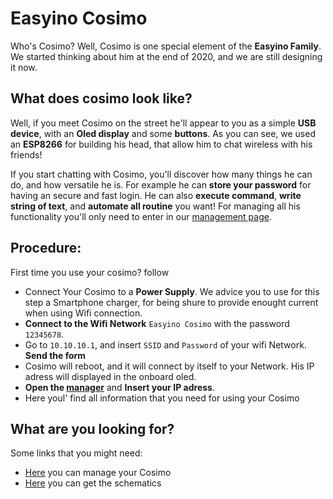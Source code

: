 # Easyino Cosimo
 Who's Cosimo?
 Well, Cosimo is one special element of the **Easyino Family**.
We started thinking about him at the end of 2020, and we are still designing it now. 

## What does cosimo look like?
Well, if you meet Cosimo on the street he'll appear to you as a simple **USB device**, with an **Oled display** and some **buttons**. As you can see, we used an **ESP8266** for building his head, that allow him to chat wireless with his friends! 

If you start chatting with Cosimo, you'll discover how many things
 he can do, and how versatile he is. For example he can **store your password** for having an secure and fast login. He can also **execute command**, **write string of text**, and **automate all routine** you want!
For managing all his functionality you'll only need to enter in our <a href="https://easyino.github.io/cosimo">management page</a>.

## Procedure:
First time you use your cosimo? follow 
- Connect Your Cosimo to a **Power Supply**. We advice you to use for this step a Smartphone charger, for being shure to provide enought current when using Wifi connection.
- **Connect to the Wifi Network**  `Easyino Cosimo` with the password `12345678`.
- Go to `10.10.10.1`, and insert `SSID` and `Password` of your wifi Network. **Send the form**
- Cosimo will reboot, and it will connect by itself to your Network. His IP adress will displayed in the onboard oled.
- **Open the <a href="https://easyino.github.io/cosimo">manager</a>** and **Insert your IP adress**.
- Here youl' find all information that you need for using your Cosimo

## What are you looking for?
Some links that you might need:
- <a href="https://easyino.github.io/cosimo">Here</a> you can manage your Cosimo
- <a href="https://github.com/Easyino/cosimo/blob/main/Schematics%20and%20PCB/Easyino_Cosimo.schdoc">Here</a> you can get the schematics


